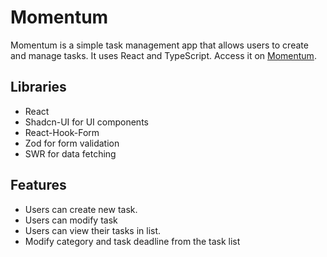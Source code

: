 # Momentum

Momentum is a simple task management app that allows users to create and manage tasks. It uses React and TypeScript.
Access it on [Momentum](https://momentum.syarifhasibuan.dev).

## Libraries

-   React
-   Shadcn-UI for UI components
-   React-Hook-Form
-   Zod for form validation
-   SWR for data fetching

## Features

-   Users can create new task.
-   Users can modify task
-   Users can view their tasks in list.
-   Modify category and task deadline from the task list
